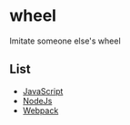 # wheel
Imitate someone else's wheel

## List

- [JavaScript](./JavaScript/README.md)
- [NodeJs](./NodeJs/README.md)
- [Webpack](./Webpack/README.md)
